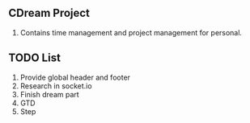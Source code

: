 CDream Project
---
1. Contains time management and project management for personal.

TODO List
---
1. Provide global header and footer
2. Research in socket.io
3. Finish dream part
4. GTD
5. Step
